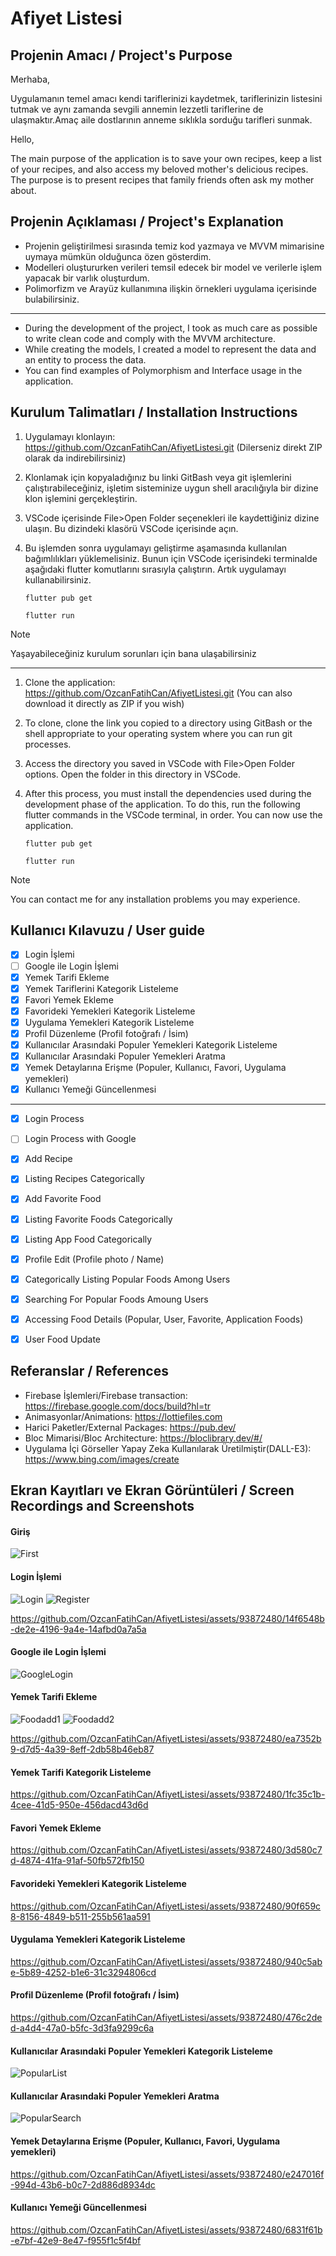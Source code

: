 # Afiyet Listesi

## Projenin Amacı / Project's Purpose
Merhaba,

Uygulamanın temel amacı kendi tariflerinizi kaydetmek, tariflerinizin listesini tutmak ve aynı zamanda sevgili annemin lezzetli 
tariflerine de ulaşmaktır.Amaç aile dostlarının anneme sıklıkla sorduğu tarifleri sunmak.

Hello,

The main purpose of the application is to save your own recipes, keep a list of your recipes, and also access my beloved mother's 
delicious recipes. The purpose is to present recipes that family friends often ask my mother about.


## Projenin Açıklaması / Project's Explanation 
- Projenin geliştirilmesi sırasında temiz kod yazmaya ve MVVM mimarisine uymaya mümkün olduğunca özen gösterdim.
- Modelleri oluştururken verileri temsil edecek bir model ve verilerle işlem yapacak bir varlık oluşturdum.
- Polimorfizm ve Arayüz kullanımına ilişkin örnekleri uygulama içerisinde bulabilirsiniz.
---
- During the development of the project, I took as much care as possible to write clean code and comply with the MVVM architecture.
- While creating the models, I created a model to represent the data and an entity to process the data.
- You can find examples of Polymorphism and Interface usage in the application.
  

## Kurulum Talimatları / Installation Instructions 
1. Uygulamayı klonlayın: https://github.com/OzcanFatihCan/AfiyetListesi.git (Dilerseniz direkt ZIP olarak da indirebilirsiniz)
2. Klonlamak için kopyaladığınız bu linki GitBash veya git işlemlerini çalıştırabileceğiniz, işletim sisteminize uygun shell aracılığıyla bir dizine klon işlemini gerçekleştirin.
3. VSCode içerisinde File>Open Folder seçenekleri ile kaydettiğiniz dizine ulaşın. Bu dizindeki klasörü VSCode içerisinde açın.
4. Bu işlemden sonra uygulamayı geliştirme aşamasında kullanılan bağımlılıkları yüklemelisiniz. Bunun için VSCode içerisindeki terminalde aşağıdaki flutter
   komutlarını sırasıyla çalıştırın. Artık uygulamayı kullanabilirsiniz.
   
   ```
   flutter pub get
   ```
   ```
   flutter run
   ```
> [!NOTE]   
> Yaşayabileceğiniz kurulum sorunları için bana ulaşabilirsiniz
--- 
1. Clone the application: https://github.com/OzcanFatihCan/AfiyetListesi.git (You can also download it directly as ZIP if you wish)
2. To clone, clone the link you copied to a directory using GitBash or the shell appropriate to your operating system where you can run git processes.
3. Access the directory you saved in VSCode with File>Open Folder options. Open the folder in this directory in VSCode.
4. After this process, you must install the dependencies used during the development phase of the application. To do this,
   run the following flutter commands in the VSCode terminal, in order. You can now use the application.
   
   ```
   flutter pub get
   ```
   ```
   flutter run
   ```
> [!NOTE]
> You can contact me for any installation problems you may experience.

## Kullanıcı Kılavuzu / User guide

- [x] Login İşlemi
- [ ] Google ile Login İşlemi
- [x] Yemek Tarifi Ekleme
- [x] Yemek Tariflerini Kategorik Listeleme
- [x] Favori Yemek Ekleme
- [x] Favorideki Yemekleri Kategorik Listeleme
- [x] Uygulama Yemekleri Kategorik Listeleme
- [x] Profil Düzenleme (Profil fotoğrafı / İsim)
- [x] Kullanıcılar Arasındaki Populer Yemekleri Kategorik Listeleme
- [x] Kullanıcılar Arasındaki Populer Yemekleri Aratma
- [x] Yemek Detaylarına Erişme (Populer, Kullanıcı, Favori, Uygulama yemekleri)
- [x] Kullanıcı Yemeği Güncellenmesi

---

- [x] Login Process
- [ ] Login Process with Google
- [x] Add Recipe 
- [x] Listing Recipes Categorically
- [x] Add Favorite Food
- [x] Listing Favorite Foods Categorically
- [x] Listing App Food Categorically
- [x] Profile Edit (Profile photo / Name)
- [x] Categorically Listing Popular Foods Among Users
- [x] Searching For Popular Foods Amoung Users
- [x] Accessing Food Details (Popular, User, Favorite, Application Foods)
- [x] User Food Update 



## Referanslar / References
- Firebase İşlemleri/Firebase transaction: https://firebase.google.com/docs/build?hl=tr
- Animasyonlar/Animations: https://lottiefiles.com
- Harici Paketler/External Packages: https://pub.dev/
- Bloc Mimarisi/Bloc Architecture: https://bloclibrary.dev/#/
- Uygulama İçi Görseller Yapay Zeka Kullanılarak Üretilmiştir(DALL-E3): https://www.bing.com/images/create
 

## Ekran Kayıtları ve Ekran Görüntüleri / Screen Recordings and Screenshots
#### Giriş 
![First](https://github.com/OzcanFatihCan/AfiyetListesi/assets/93872480/09e55a6f-6523-477d-bb9c-63ae64c83a97)

#### Login İşlemi

![Login](https://github.com/OzcanFatihCan/AfiyetListesi/assets/93872480/b009b7dd-1888-43e0-8b88-4d947a1f6cc1)
![Register](https://github.com/OzcanFatihCan/AfiyetListesi/assets/93872480/643738d2-dc83-427c-99d2-86e56663d1b6)

https://github.com/OzcanFatihCan/AfiyetListesi/assets/93872480/14f6548b-de2e-4196-9a4e-14afbd0a7a5a

#### Google ile Login İşlemi

![GoogleLogin](https://github.com/OzcanFatihCan/AfiyetListesi/assets/93872480/15d98d21-e2fd-41e2-8fc2-60dada347e01)

#### Yemek Tarifi Ekleme
![Foodadd1](https://github.com/OzcanFatihCan/AfiyetListesi/assets/93872480/45191e12-0419-4925-ada4-b503581dd30b)
![Foodadd2](https://github.com/OzcanFatihCan/AfiyetListesi/assets/93872480/05a8efdb-4f86-46b5-b15d-1114c8403a9b)

https://github.com/OzcanFatihCan/AfiyetListesi/assets/93872480/ea7352b9-d7d5-4a39-8eff-2db58b46eb87

#### Yemek Tarifi Kategorik Listeleme

https://github.com/OzcanFatihCan/AfiyetListesi/assets/93872480/1fc35c1b-4cee-41d5-950e-456dacd43d6d

#### Favori Yemek Ekleme

https://github.com/OzcanFatihCan/AfiyetListesi/assets/93872480/3d580c7d-4874-41fa-91af-50fb572fb150

#### Favorideki Yemekleri Kategorik Listeleme

https://github.com/OzcanFatihCan/AfiyetListesi/assets/93872480/90f659c8-8156-4849-b511-255b561aa591

#### Uygulama Yemekleri Kategorik Listeleme

https://github.com/OzcanFatihCan/AfiyetListesi/assets/93872480/940c5abe-5b89-4252-b1e6-31c3294806cd

#### Profil Düzenleme (Profil fotoğrafı / İsim)

https://github.com/OzcanFatihCan/AfiyetListesi/assets/93872480/476c2ded-a4d4-47a0-b5fc-3d3fa9299c6a

#### Kullanıcılar Arasındaki Populer Yemekleri Kategorik Listeleme
![PopularList](https://github.com/OzcanFatihCan/AfiyetListesi/assets/93872480/04d98bdb-5492-4907-a91f-cd5a33731779)

#### Kullanıcılar Arasındaki Populer Yemekleri Aratma
![PopularSearch](https://github.com/OzcanFatihCan/AfiyetListesi/assets/93872480/ce5a56f2-f599-437d-9079-b41bd8ed976b)

#### Yemek Detaylarına Erişme (Populer, Kullanıcı, Favori, Uygulama yemekleri)

https://github.com/OzcanFatihCan/AfiyetListesi/assets/93872480/e247016f-994d-43b6-b0c7-2d886d8934dc

#### Kullanıcı Yemeği Güncellenmesi

https://github.com/OzcanFatihCan/AfiyetListesi/assets/93872480/6831f61b-e7bf-42e9-8e47-f955f1c5f4bf



